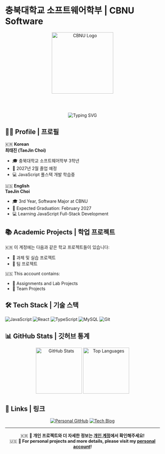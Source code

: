 # 충북대학교 소프트웨어학부 | CBNU Software

<div align="center">
  <img src="https://www.cbnu.ac.kr/resource/site/wwwcbnu/images/common/logo.png" alt="CBNU Logo" width="200">
  
  <br><br>
  
  <img src="https://readme-typing-svg.herokuapp.com?font=Fira+Code&pause=1000&color=2E86AB&center=true&vCenter=true&width=435&lines=CBNU+Software+Student;Academic+Projects+Repository" alt="Typing SVG" />
</div>

## 👨‍🎓 Profile | 프로필

🇰🇷 **Korean**  
**최태진 (TaeJin Choi)**  
- 🎓 충북대학교 소프트웨어학부 3학년
- 📅 2027년 2월 졸업 예정
- 💻 JavaScript 풀스택 개발 학습중

🇺🇸 **English**  
**TaeJin Choi**  
- 🎓 3rd Year, Software Major at CBNU
- 📅 Expected Graduation: February 2027
- 💻 Learning JavaScript Full-Stack Development

## 📚 Academic Projects | 학업 프로젝트

🇰🇷 이 계정에는 다음과 같은 학교 프로젝트들이 있습니다:
- 📝 과제 및 실습 프로젝트
- 👥 팀 프로젝트

🇺🇸 This account contains:
- 📝 Assignments and Lab Projects
- 👥 Team Projects

## 🛠️ Tech Stack | 기술 스택

![JavaScript](https://img.shields.io/badge/JavaScript-F7DF1E?style=flat-square&logo=JavaScript&logoColor=white)
![React](https://img.shields.io/badge/React-20232A?style=flat-square&logo=react&logoColor=61DAFB)
![TypeScript](https://img.shields.io/badge/TypeScript-007ACC?style=flat-square&logo=typescript&logoColor=white)
![MySQL](https://img.shields.io/badge/MySQL-00000F?style=flat-square&logo=mysql&logoColor=white)
![Git](https://img.shields.io/badge/Git-F05032?style=flat-square&logo=git&logoColor=white)

## 📊 GitHub Stats | 깃허브 통계

<div align="center">
  <img src="https://github-readme-stats.vercel.app/api?username=taejinchoi-cbnu&show_icons=true&theme=tokyonight" alt="GitHub Stats" height="150"/>
  <img src="https://github-readme-stats.vercel.app/api/top-langs/?username=taejinchoi-cbnu&layout=compact&theme=tokyonight" alt="Top Languages" height="150"/>
</div>

## 🔗 Links | 링크

<div align="center">

[![Personal GitHub](https://img.shields.io/badge/🏠_Personal_GitHub-100000?style=for-the-badge&logo=github&logoColor=white)](https://github.com/TaeTae-01)
[![Tech Blog](https://img.shields.io/badge/📝_Tech_Blog-20C997?style=for-the-badge&logo=velog&logoColor=white)](https://velog.io/@xowls000)

</div>

---

<div align="center">
  
  🇰🇷 **📌 개인 프로젝트와 더 자세한 정보는 [개인 계정](https://github.com/TaeTae-01)에서 확인해주세요!**  
  🇺🇸 **📌 For personal projects and more details, please visit my [personal account](https://github.com/TaeTae-01)!**
  
</div>
